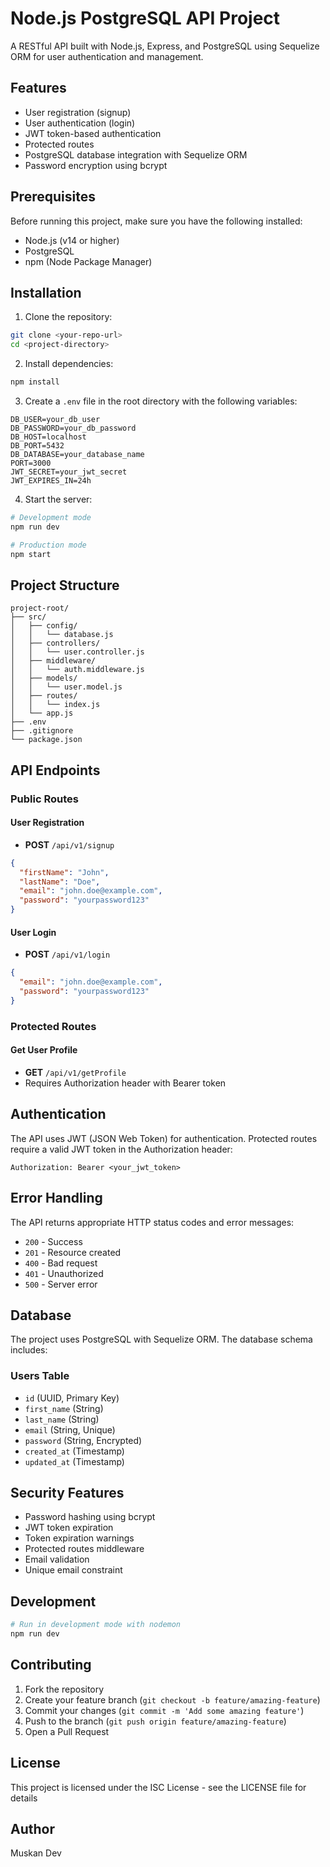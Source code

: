 # Node.js PostgreSQL API Project

A RESTful API built with Node.js, Express, and PostgreSQL using Sequelize ORM for user authentication and management.

## Features

- User registration (signup)
- User authentication (login)
- JWT token-based authentication
- Protected routes
- PostgreSQL database integration with Sequelize ORM
- Password encryption using bcrypt

## Prerequisites

Before running this project, make sure you have the following installed:
- Node.js (v14 or higher)
- PostgreSQL
- npm (Node Package Manager)

## Installation

1. Clone the repository:
```bash
git clone <your-repo-url>
cd <project-directory>
```

2. Install dependencies:
```bash
npm install
```

3. Create a `.env` file in the root directory with the following variables:
```env
DB_USER=your_db_user
DB_PASSWORD=your_db_password
DB_HOST=localhost
DB_PORT=5432
DB_DATABASE=your_database_name
PORT=3000
JWT_SECRET=your_jwt_secret
JWT_EXPIRES_IN=24h
```

4. Start the server:
```bash
# Development mode
npm run dev

# Production mode
npm start
```

## Project Structure

```
project-root/
├── src/
│   ├── config/
│   │   └── database.js
│   ├── controllers/
│   │   └── user.controller.js
│   ├── middleware/
│   │   └── auth.middleware.js
│   ├── models/
│   │   └── user.model.js
│   ├── routes/
│   │   └── index.js
│   └── app.js
├── .env
├── .gitignore
└── package.json
```

## API Endpoints

### Public Routes

#### User Registration
- **POST** `/api/v1/signup`
```json
{
  "firstName": "John",
  "lastName": "Doe",
  "email": "john.doe@example.com",
  "password": "yourpassword123"
}
```

#### User Login
- **POST** `/api/v1/login`
```json
{
  "email": "john.doe@example.com",
  "password": "yourpassword123"
}
```

### Protected Routes

#### Get User Profile
- **GET** `/api/v1/getProfile`
- Requires Authorization header with Bearer token

## Authentication

The API uses JWT (JSON Web Token) for authentication. Protected routes require a valid JWT token in the Authorization header:

```
Authorization: Bearer <your_jwt_token>
```

## Error Handling

The API returns appropriate HTTP status codes and error messages:

- `200` - Success
- `201` - Resource created
- `400` - Bad request
- `401` - Unauthorized
- `500` - Server error

## Database

The project uses PostgreSQL with Sequelize ORM. The database schema includes:

### Users Table
- `id` (UUID, Primary Key)
- `first_name` (String)
- `last_name` (String)
- `email` (String, Unique)
- `password` (String, Encrypted)
- `created_at` (Timestamp)
- `updated_at` (Timestamp)

## Security Features

- Password hashing using bcrypt
- JWT token expiration
- Token expiration warnings
- Protected routes middleware
- Email validation
- Unique email constraint

## Development

```bash
# Run in development mode with nodemon
npm run dev
```

## Contributing

1. Fork the repository
2. Create your feature branch (`git checkout -b feature/amazing-feature`)
3. Commit your changes (`git commit -m 'Add some amazing feature'`)
4. Push to the branch (`git push origin feature/amazing-feature`)
5. Open a Pull Request

## License

This project is licensed under the ISC License - see the LICENSE file for details

## Author

Muskan Dev

